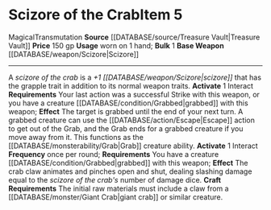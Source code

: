 ﻿---
base_item: '[[DATABASE/weapon/Scizore|Scizore]]'
bulk: '1'
id: '1887'
item_category: Weapons
item_subcategory: Specific Magic Weapons
level: '5'
name: Scizore of the Crab
price: 150 gp
rarity: Common
school: Transmutation
source: '[[DATABASE/source/Treasure Vault|Treasure Vault]]'
trait:
- '[[DATABASE/trait/Magical|Magical]]'
- '[[DATABASE/trait/Transmutation|Transmutation]]'
type: Item
usage: worn on 1 hand

---
# Scizore of the Crab<span class="item-type">Item 5</span>

<span class="item-trait">Magical</span><span class="item-trait">Transmutation</span>
**Source** [[DATABASE/source/Treasure Vault|Treasure Vault]] 
**Price** 150 gp
**Usage** worn on 1 hand; **Bulk** 1
**Base Weapon** [[DATABASE/weapon/Scizore|Scizore]]

---
A _scizore of the crab_ is a _+1 [[DATABASE/weapon/Scizore|scizore]]_ that has the grapple trait in addition to its normal weapon traits.
**Activate** <span class="action-icon">1</span> Interact **Requirements** Your last action was a successful Strike with this weapon, or you have a creature [[DATABASE/condition/Grabbed|grabbed]] with this weapon; **Effect** The target is grabbed until the end of your next turn. A grabbed creature can use the [[DATABASE/action/Escape|Escape]] action to get out of the Grab, and the Grab ends for a grabbed creature if you move away from it. This functions as the [[DATABASE/monsterability/Grab|Grab]] creature ability.
**Activate** <span class="action-icon">1</span> Interact **Frequency** once per round; **Requirements** You have a creature [[DATABASE/condition/Grabbed|grabbed]] with this weapon; **Effect** The crab claw animates and pinches open and shut, dealing slashing damage equal to the _scizore of the crab's_ number of damage dice.
**Craft Requirements** The initial raw materials must include a claw from a [[DATABASE/monster/Giant Crab|giant crab]] or similar creature.